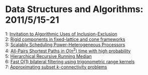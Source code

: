 # Data Structures and Algorithms: 2011/5/15-21  
1: [Invitation to Algorithmic Uses of Inclusion-Exclusion](https://doi.org/10.48550/arXiv.1105.2942)  
2: [Rigid components in fixed-lattice and cone frameworks](https://doi.org/10.48550/arXiv.1105.3234)  
3: [Scalably Scheduling Power-Heterogeneous Processors](https://doi.org/10.48550/arXiv.1105.3748)  
4: [All-Pairs Shortest Paths in $O(n^2)$ time with high probability](https://doi.org/10.48550/arXiv.1105.3770)  
5: [Hierarchical Recursive Running Median](https://doi.org/10.48550/arXiv.1105.3829)  
6: [Fast O(1) bilateral filtering using trigonometric range kernels](https://doi.org/10.48550/arXiv.1105.4204)  
7: [Approximating subset $k$-connectivity problems](https://doi.org/10.48550/arXiv.1105.4250)  